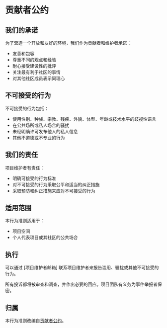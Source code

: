 # 贡献者公约

## 我们的承诺

为了营造一个开放和友好的环境，我们作为贡献者和维护者承诺：

- 友善和包容
- 尊重不同的观点和经验
- 耐心接受建设性的批评
- 关注最有利于社区的事情
- 对其他社区成员表示同理心

## 不可接受的行为

不可接受的行为包括：

- 使用性别、种族、宗教、残疾、外貌、体型、年龄或技术水平的歧视性语言
- 在公共场所或私人场合的骚扰
- 未经明确许可发布他人的私人信息
- 其他不道德或不专业的行为

## 我们的责任

项目维护者有责任：

- 明确可接受的行为标准
- 对不可接受的行为采取公平和适当的纠正措施
- 采取预防和纠正措施来应对不可接受的行为

## 适用范围

本行为准则适用于：

- 项目空间
- 个人代表项目或其社区的公共场合

## 执行

可以通过 [项目维护者邮箱] 联系项目维护者来报告滥用、骚扰或其他不可接受的行为。

所有投诉都将被审查和调查，并作出必要的回应。项目团队有义务为事件举报者保密。

## 归属

本行为准则改编自[贡献者公约](https://www.contributor-covenant.org/version/2/0/code_of_conduct/)。 